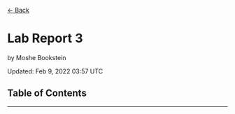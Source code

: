 [<- Back](index.html)

# Lab Report 3
by Moshe Bookstein

Updated: Feb 9, 2022 03:57 UTC
## Table of Contents
---

